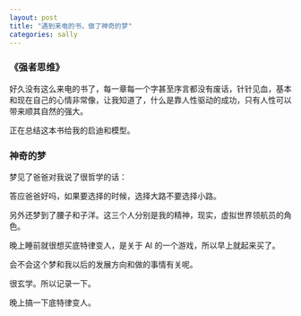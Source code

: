 ```yaml
---
layout: post
title: "遇到来电的书，做了神奇的梦"
categories: sally
---
```


### 《强者思维》

好久没有这么来电的书了，每一章每一个字甚至序言都没有废话，针针见血，基本和现在自己的心情非常像，让我知道了，什么是靠人性驱动的成功，只有人性可以带来顺其自然的强大。

正在总结这本书给我的启迪和模型。

### 神奇的梦

梦见了爸爸对我说了很哲学的话：

答应爸爸好吗，如果要选择的时候，选择大路不要选择小路。

另外还梦到了腰子和子洋。这三个人分别是我的精神，现实，虚拟世界领航员的角色。

晚上睡前就很想买底特律变人，是关于 AI 的一个游戏，所以早上就起来买了。

会不会这个梦和我以后的发展方向和做的事情有关呢。

很玄学。所以记录一下。

晚上搞一下底特律变人。
